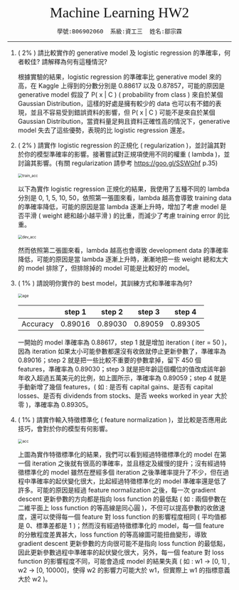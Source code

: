 <center><font size="6" face="黑體">Machine Learning HW2</font></center>
<center><font size="3"><pre>學號:B06902060  系級:資工三  姓名:鄒宗霖</pre></font></center>

---

1. ( 2% ) 請比較實作的 generative model 及 logistic regression 的準確率，何者較佳? 請解釋為何有這種情況?

   根據實驗的結果，logistic regression 的準確率比 generative model 來的高，在 Kaggle 上得到的分數分別是 0.88617 以及 0.87857，可能的原因是 generative model 假設了 P( x | C ) ( probability from class ) 來自於某個 Gaussian Distribution，這樣的好處是擁有較少的 data 也可以有不錯的表現，並且不容易受到錯誤資料的影響，但 P( x | C ) 可能不是來自於某個 Gaussian Distribution，當資料量足夠且資料正確性高的情況下，generative model 失去了這些優勢，表現的比 logistic regression 還差。

2. ( 2% ) 請實作 logistic regression 的正規化 ( regularization )，並討論其對於你的模型準確率的影響。接著嘗試對正規項使用不同的權重 ( lambda )，並討論其影響。(有關 regularization 請參考 https://goo.gl/SSWGhf p.35)

   <img src="C:\Users\user\Desktop\Programming\3 Junior\ML\hw2-jacky12123\report\prob2\train_acc.png" alt="train_acc" style="zoom: 59%;"/>

   以下為實作 logistic regression 正規化的結果，我使用了五種不同的 lambda 分別是 0, 1, 5, 10, 50，依照第一張圖來看，lambda 越高會導致 training data 的準確率降低，可能的原因是當 lambda 逐漸上升時，增加了考慮 model 是否平滑 ( weight 總和越小越平滑 ) 的比重，而減少了考慮 training error 的比重。

   <img src="C:\Users\user\Desktop\Programming\3 Junior\ML\hw2-jacky12123\report\prob2\dev_acc.png" alt="dev_acc" style="zoom: 59%;" />

   然而依照第二張圖來看，lambda 越高也會導致 development data 的準確率降低，可能的原因是當 lambda 逐漸上升時，漸漸地把一些 weight 總和太大的 model 排除了，但排除掉的 model 可能是比較好的 model。

3. ( 1% ) 請說明你實作的 best model，其訓練方式和準確率為何?

   <img src="C:\Users\user\Desktop\Programming\3 Junior\ML\hw2-jacky12123\best\age.png" alt="age" style="zoom:59%;" />

   |          | step 1  | step 2  | step 3  | step 4  |
   | :------: | :-----: | :-----: | :-----: | :-----: |
   | Accuracy | 0.89016 | 0.89030 | 0.89059 | 0.89305 |

   一開始的 model 準確率為 0.88617，step 1 就是增加 iteration ( iter = 50 )，因為 iteration 如果太小可能參數都還沒有收斂就停止更新參數了，準確率為 0.89016；step 2 就是把一些比較不重要的參數拿掉，留下 450 個 features，準確率為 0.89030；step 3 就是把年齡這個欄位的值改成該年齡年收入超過五萬美元的比例，如上圖所示，準確率為 0.89059；step 4 就是手動新增了幾個 features，( 如 : 是否有 capital gains、是否有 capital losses、是否有 dividends from stocks、是否 weeks worked in year 大於零 )，準確率為 0.89305。

4. ( 1% ) 請實作輸入特徵標準化 ( feature normalization )，並比較是否應用此技巧，會對於你的模型有何影響。

   <img src="C:\Users\user\Desktop\Programming\3 Junior\ML\hw2-jacky12123\report\prob4\acc.png" alt="acc" style="zoom:60%;" />
   
   上圖為實作特徵標準化的結果，我們可以看到經過特徵標準化的 model 在第一個 iteration 之後就有很高的準確率，並且穩定及緩慢的提升；沒有經過特徵標準化的 model 雖然在歷經多個 iteration 之後準確率提升了不少，但在過程中準確率的起伏變化很大，比起經過特徵標準化的 model 準確率還是低了許多。可能的原因是經過 feature normalization 之後，每一次 gradient descent 更新參數的方向都是指向 loss function 的最低點 ( 如 : 兩個參數在二維平面上 loss function 的等高線是同心圓 )，不但可以提高參數的收斂速度，還可以使得每一個 feature 對 loss function 的影響程度相同 ( 平均值都是 0、標準差都是 1 )；然而沒有經過特徵標準化的 model，每一個 feature 的分散程度差異甚大，loss function 的等高線圖可能扭曲變形，導致 gradient descent 更新參數的方向很可能不是指向 loss function 的最低點，因此更新參數過程中準確率的起伏變化很大，另外，每一個 feature 對 loss function 的影響程度不同，可能會造成 model 的結果失真 ( 如 : w1 -> [0, 1] , w2 -> [0, 10000]，使得 w2 的影響力可能大於 w1，但實際上 w1 的指標意義大於 w2 )。


